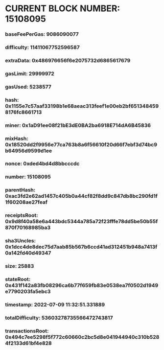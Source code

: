 # CURRENT BLOCK NUMBER: 15108095

### baseFeePerGas: 9086090077
### difficulty: 11411067752596587
### extraData: 0x486976656f6e2075732d6865617679
### gasLimit: 29999972
### gasUsed: 5238577
### hash: 0x1155e7c57aaf33198b1e68aeac313feef1e00eb2bf6513484598176fc8661713
### miner: 0x1aD91ee08f21bE3dE0BA2ba6918E714dA6B45836
### mixHash: 0x18520dd2f9956e77ca763b8a6f56610f20d66f7ebf3d74bc9b64956d9599d1ee
### nonce: 0xded4bd4d8bbcccdc
### number: 15108095
### parentHash: 0xac3fd2e62ad1457c405b0a44cf82f8dd9c847db8bc290fd1f1f60208ae27feaf
### receiptsRoot: 0x9d8f40a58e6a443bdc5344a785a72f23fffe78dd5be50b55f870f70168985ba3
### sha3Uncles: 0x1dcc4de8dec75d7aab85b567b6ccd41ad312451b948a7413f0a142fd40d49347
### size: 25883
### stateRoot: 0x431f142a83fb08296ca6b77f659fb83e0538ea7f0502d1949e7790203fa5ebc3
### timestamp: 2022-07-09 11:32:51.331889
### totalDifficulty: 53603278735566472743817
### transactionsRoot: 0x494c7ee5298f5f772c60660c2bc5d8e041944940c310b5284f2133d61bf4e828
